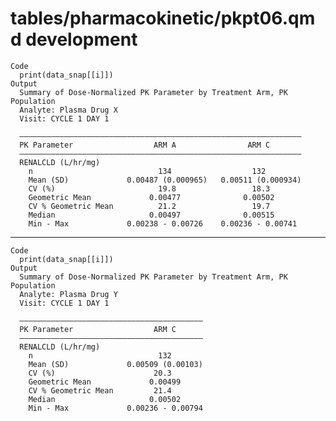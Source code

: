 # tables/pharmacokinetic/pkpt06.qmd development

    Code
      print(data_snap[[i]])
    Output
      Summary of Dose-Normalized PK Parameter by Treatment Arm, PK Population
      Analyte: Plasma Drug X 
      Visit: CYCLE 1 DAY 1
      
      ———————————————————————————————————————————————————————————————
      PK Parameter                  ARM A                ARM C       
      ———————————————————————————————————————————————————————————————
      RENALCLD (L/hr/mg)                                             
        n                            134                  132        
        Mean (SD)             0.00487 (0.000965)   0.00511 (0.000934)
        CV (%)                       19.8                 18.3       
        Geometric Mean             0.00477              0.00502      
        CV % Geometric Mean          21.2                 19.7       
        Median                     0.00497              0.00515      
        Min - Max             0.00238 - 0.00726    0.00236 - 0.00741 

---

    Code
      print(data_snap[[i]])
    Output
      Summary of Dose-Normalized PK Parameter by Treatment Arm, PK Population
      Analyte: Plasma Drug Y 
      Visit: CYCLE 1 DAY 1
      
      —————————————————————————————————————————
      PK Parameter                  ARM C      
      —————————————————————————————————————————
      RENALCLD (L/hr/mg)                       
        n                            132       
        Mean (SD)             0.00509 (0.00103)
        CV (%)                      20.3       
        Geometric Mean             0.00499     
        CV % Geometric Mean         21.4       
        Median                     0.00502     
        Min - Max             0.00236 - 0.00794

